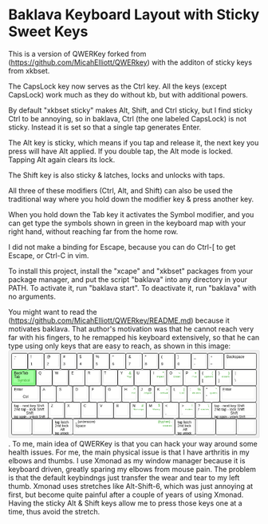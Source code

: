 # Baklava Keyboard Layout with Sticky Sweet Keys

This is a version of QWERKey forked from (https://github.com/MicahElliott/QWERkey) with the additon of sticky keys from xkbset.

The CapsLock key now serves as the Ctrl key.
All the keys (except CapsLock) work much as they do without kb,
but with additional powers.

By default "xkbset sticky" makes Alt, Shift, and Ctrl sticky,
but I find sticky Ctrl to be annoying,
so in baklava, Ctrl (the one labeled CapsLock) is not sticky. 
Instead it is set so that a single tap generates Enter.

The Alt key is sticky, which means if you tap and release it,
the next key you press will have Alt applied.
If you double tap, the Alt mode is locked.
Tapping Alt again clears its lock.

The Shift key is also sticky & latches, locks and unlocks with taps.

All three of these modifiers (Ctrl, Alt, and Shift) can also
be used the traditional way where you hold down the modifier key & press another key. 

When you hold down the Tab key it activates the Symbol modifier,
and you can get type the symbols shown in green in the keyboard map with your right hand,
without reaching far from the home row.

I did not make a binding for Escape,
because you can do Ctrl-[ to get Escape, or Ctrl-C in vim.

To install this project, install the "xcape" and "xkbset" packages from your package manager,
and put the script "baklava" into any directory in your PATH.
To activate it, run "baklava start".  To deactivate it, run "baklava" with no arguments.

You might want to read the (https://github.com/MicahElliott/QWERkey/README.md) because it motivates baklava.
That author's motivation was that he cannot reach very far with his fingers,
to he remapped his keyboard extensively, so that he can type using only keys that are easy to reach, as shown in this image:
 ![keymap diagram](https://github.com/jganong/QWERkey/blob/master/keyboard-layout.png).
To me, main idea of QWERKey is that you can hack your way around some health issues.
For me, the main physical issue is that I have arthritis in my elbows and thumbs.
I use Xmonad as my window manager because it is keyboard driven, greatly sparing my elbows from mouse pain.
The problem is that the default keybindngs just transfer the wear and tear to my left thumb.
Xmonad uses stretches like Alt-Shift-6, which was just annoying at first, but
become quite painful after a couple of years of using Xmonad.
Having the sticky Alt & Shift keys allow me to press those keys one at a time, thus avoid the stretch.
